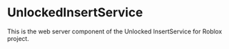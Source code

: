 # UnlockedInsertService

This is the web server component of the Unlocked InsertService for Roblox project.
